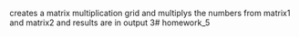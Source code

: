 creates a matrix multiplication grid and multiplys the numbers from matrix1 and matrix2 and results are in output 3# homework_5
